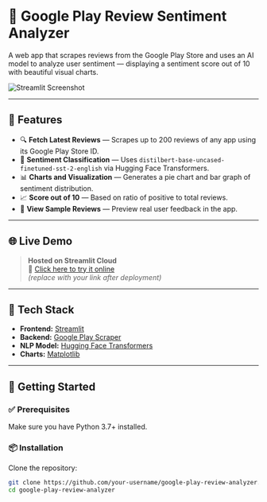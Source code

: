 # 📱 Google Play Review Sentiment Analyzer

A web app that scrapes reviews from the Google Play Store and uses an AI model to analyze user sentiment — displaying a sentiment score out of 10 with beautiful visual charts.

![Streamlit Screenshot](https://user-images.githubusercontent.com/your-screenshot-link.png)

---

## 🚀 Features

- 🔍 **Fetch Latest Reviews** — Scrapes up to 200 reviews of any app using its Google Play Store ID.
- 🤖 **Sentiment Classification** — Uses `distilbert-base-uncased-finetuned-sst-2-english` via Hugging Face Transformers.
- 📊 **Charts and Visualization** — Generates a pie chart and bar graph of sentiment distribution.
- 📈 **Score out of 10** — Based on ratio of positive to total reviews.
- 📝 **View Sample Reviews** — Preview real user feedback in the app.

---

## 🌐 Live Demo

> **Hosted on Streamlit Cloud**  
> 🔗 [Click here to try it online](https://your-username.streamlit.app)  
> *(replace with your link after deployment)*

---

## 🧰 Tech Stack

- **Frontend:** [Streamlit](https://streamlit.io/)
- **Backend:** [Google Play Scraper](https://pypi.org/project/google-play-scraper/)
- **NLP Model:** [Hugging Face Transformers](https://huggingface.co/transformers/)
- **Charts:** [Matplotlib](https://matplotlib.org/)

---

## 🔧 Getting Started

### ✅ Prerequisites

Make sure you have Python 3.7+ installed.

### 📦 Installation

Clone the repository:

```bash
git clone https://github.com/your-username/google-play-review-analyzer.git
cd google-play-review-analyzer
